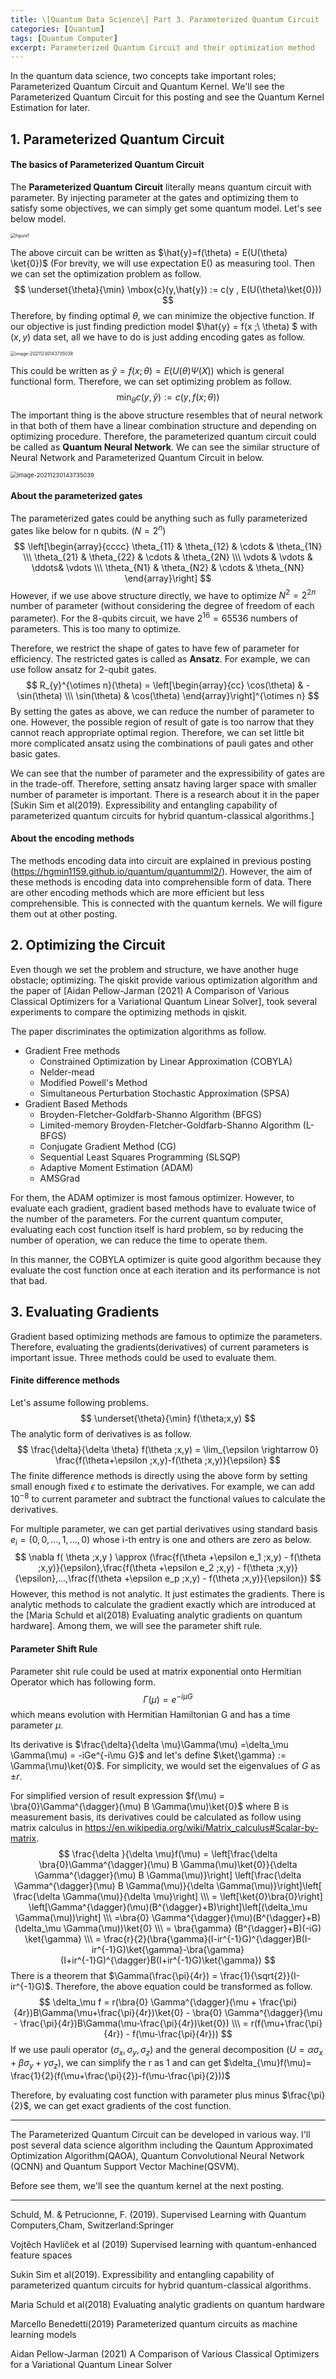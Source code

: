 ```yaml
---
title: \[Quantum Data Science\] Part 3. Parameterized Quantum Circuit
categories: [Quantum]
tags: [Quantum Computer]
excerpt: Parameterized Quantum Circuit and their optimization method
---
```


  In the quantum data science, two concepts take important roles; Parameterized Quantum Circuit and Quantum Kernel. We'll see the Parameterized Quantum Circuit for this posting and see the Quantum Kernel Estimation for later. 



## 1. Parameterized Quantum Circuit

#### The basics of Parameterized Quantum Circuit

 The **Parameterized Quantum Circuit**  literally means quantum circuit with parameter. By injecting parameter at the gates and optimizing them to satisfy some objectives, we can simply get some quantum model. Let's see below model. 

<img src="\assets\img\post\2021-12-26\figure1.png" alt="figure1" style="zoom: 50%;" />

 The above circuit can be written as $\hat{y}=f(\theta) = E(U(\theta) \ket{0})$ (For brevity, we will use expectation E() as measuring tool. Then we can set the optimization problem as follow.
$$
\underset{\theta}{\min} \mbox{c}(y,\hat{y}) := c(y , E(U(\theta)\ket{0}))
$$
Therefore, by finding optimal $\theta$, we can minimize the objective function. If our objective is just finding prediction model $\hat{y} = f(x ;\ \theta) $ with $(x,y)$ data set, all we have to do is just adding encoding gates as follow.

<img src="\assets\img\post\2021-12-26\figure2.png" alt="image-20211230143735039" style="zoom: 50%;" />

This could be written as $\hat{y} = f(x ;\theta) = E(U(\theta)\Psi(X))$ which is general functional form. Therefore, we can set optimizing problem as follow.
$$
\min_{\theta} c(y, \hat{y}) := c(y,f(x;\theta))
$$
The important thing is the above structure resembles that of neural network in that both of them have a linear combination structure and depending on optimizing procedure. Therefore, the parameterized quantum circuit could be called as **Quantum Neural Network**. We can see the similar structure of Neural Network and Parameterized Quantum Circuit in below.

<img src="\assets\img\post\2021-12-26\figure3.png" alt="image-20211230143735039" style="zoom: 67%;" />







#### About the parameterized gates

The parameterized gates could be anything such as fully parameterized gates like below for n qubits. ($N = 2^n$)
$$
\left[\begin{array}{cccc} \theta_{11} & \theta_{12} & \cdots & \theta_{1N} \\\ \theta_{21} & \theta_{22} & \cdots & \theta_{2N} \\\ \vdots & \vdots & \ddots& \vdots  \\\ \theta_{N1} & \theta_{N2} & \cdots & \theta_{NN} \end{array}\right]
$$
 However, if we use above structure directly, we have to optimize $N^2 =2^{2n}$  number of parameter (without considering the degree of freedom of each parameter). For the 8-qubits circuit, we have $2^{16}=65536$ numbers of parameters. This is too many to optimize. 

 Therefore, we restrict the shape of gates to have few of parameter for efficiency. The restricted gates is called as **Ansatz**. For example, we can use follow ansatz for 2-qubit gates. 
$$
R_{y}^{\otimes n}(\theta) = \left[\begin{array}{cc} \cos(\theta) & -\sin(\theta)  \\\ \sin(\theta) & \cos(\theta)  \end{array}\right]^{\otimes n}
$$
By setting the gates as above, we can reduce the number of parameter to one. However, the possible region of result of gate is too narrow that they cannot reach appropriate optimal region. Therefore, we can set little bit more complicated ansatz using the combinations of pauli gates and other basic gates. 

 We can see that the number of parameter and the expressibility of gates are in the trade-off. Therefore, setting ansatz having larger space with smaller number of parameter is important. There is a research about it in the paper [Sukin Sim et al(2019). Expressibility and entangling capability of parameterized quantum circuits for hybrid quantum-classical algorithms.]



#### About the encoding methods

The methods encoding data into circuit are explained in previous posting (https://hgmin1159.github.io/quantum/quantumml2/). However, the aim of these methods is encoding data into comprehensible form of data. There are other encoding methods which are more efficient but less comprehensible. This is connected with the quantum kernels. We will figure them out at other posting.



## 2. Optimizing the Circuit

 Even though we set the problem and structure, we have another huge obstacle; optimizing. The qiskit provide various optimization algorithm and the paper of [Aidan Pellow-Jarman (2021) A Comparison of Various Classical Optimizers for a Variational Quantum Linear Solver], took several experiments to compare the optimizing methods in qiskit. 

 The paper discriminates the optimization algorithms as follow.

- Gradient Free methods
  - Constrained Optimization by Linear Approximation (COBYLA)
  - Nelder-mead 
  - Modified Powell's Method
  - Simultaneous Perturbation Stochastic Approximation (SPSA)
- Gradient Based Methods
  - Broyden-Fletcher-Goldfarb-Shanno Algorithm (BFGS)
  - Limited-memory Broyden-Fletcher-Goldfarb-Shanno Algorithm (L-BFGS)
  - Conjugate Gradient Method (CG)
  - Sequential Least Squares Programming (SLSQP)
  - Adaptive Moment Estimation (ADAM)
  - AMSGrad

For them, the ADAM optimizer is most famous optimizer. However, to evaluate each gradient, gradient based methods have to evaluate twice of the number of the parameters. For the current quantum computer, evaluating each cost function itself is hard problem, so by reducing the number of operation, we can reduce the time to operate them. 

 In this manner, the COBYLA optimizer is quite good algorithm because they evaluate the cost function once at each iteration and its performance is not that bad. 



## 3. Evaluating Gradients

Gradient based optimizing methods are famous to optimize the parameters. Therefore, evaluating the gradients(derivatives) of current parameters is important issue. Three methods could be used to evaluate them.



#### Finite difference methods

 Let's assume following problems.
$$
\underset{\theta}{\min} f(\theta;x,y)
$$
The analytic form of derivatives is as follow.
$$
\frac{\delta}{\delta \theta} f(\theta ;x,y) = \lim_{\epsilon \rightarrow 0} \frac{f(\theta+\epsilon ;x,y)-f(\theta ;x,y)}{\epsilon}
$$
 The finite difference methods is directly using the above form by setting small enough fixed $\epsilon$ to estimate the derivatives. For example, we can add $10^{-8}$ to current parameter and subtract the functional values to calculate the derivatives. 

 For multiple parameter, we can get partial derivatives using standard basis $e_i = (0,0,...,1,...,0)$ whose i-th entry is one and others are zero as below. 
$$
\nabla f( \theta ;x,y ) \approx (\frac{f(\theta +\epsilon e_1 ;x,y) - f(\theta ;x,y)}{\epsilon},\frac{f(\theta +\epsilon e_2 ;x,y) - f(\theta ;x,y)}{\epsilon},...,\frac{f(\theta +\epsilon e_p ;x,y) - f(\theta ;x,y)}{\epsilon})
$$
However, this method is not analytic. It just estimates the gradients. There is analytic methods to calculate the gradient exactly which are introduced at the [Maria Schuld et al(2018) Evaluating analytic gradients on quantum hardware]. Among them, we will see the parameter shift rule.



#### Parameter Shift Rule

 Parameter shit rule could be used at matrix exponential onto Hermitian Operator which has following form. 
$$
\Gamma (\mu) = e^{-i \mu G}
$$
which means evolution with Hermitian Hamiltonian G and has a time parameter $\mu$.

Its derivative is $\frac{\delta}{\delta \mu}\Gamma(\mu) =\delta_\mu \Gamma(\mu) =  -iGe^{-i\mu G}$ and let's define $\ket{\gamma} := \Gamma(\mu)\ket{0}$. For simplicity, we would set the eigenvalues of $G$ as $\pm r$.

For simplified version of result expression $f(\mu) = \bra{0}\Gamma^{\dagger}(\mu) B \Gamma(\mu)\ket{0}$ where B is measurement basis, its derivatives could be calculated as follow using matrix calculus in https://en.wikipedia.org/wiki/Matrix_calculus#Scalar-by-matrix.
$$
\frac{\delta }{\delta \mu}f(\mu) = \left[\frac{\delta \bra{0}\Gamma^{\dagger}(\mu) B \Gamma(\mu)\ket{0}}{\delta \Gamma^{\dagger}(\mu) B \Gamma(\mu)}\right] \left[\frac{\delta \Gamma^{\dagger}(\mu) B \Gamma(\mu)}{\delta \Gamma(\mu)}\right]\left[ \frac{\delta \Gamma(\mu)}{\delta \mu}\right] \\\ = \left[\ket{0}\bra{0}\right] \left[\Gamma^{\dagger}(\mu)(B^{\dagger}+B)\right]\left[(\delta_\mu \Gamma(\mu))\right] \\\ =\bra{0} \Gamma^{\dagger}(\mu)(B^{\dagger}+B)(\delta_\mu \Gamma(\mu))\ket{0} \\\ = \bra{\gamma} (B^{\dagger}+B)(-iG) \ket{\gamma} \\\ = \frac{r}{2}(\bra{\gamma}(I-ir^{-1}G)^{\dagger}B(I-ir^{-1}G)\ket{\gamma}-\bra{\gamma}(I+ir^{-1}G)^{\dagger}B(I+ir^{-1}G)\ket{\gamma})
$$
There is a theorem that $\Gamma(\frac{\pi}{4r}) = \frac{1}{\sqrt{2}}(I-ir^{-1}G)$. Therefore, the above equation could be transformed as follow.
$$
\delta_\mu f = r(\bra{0} \Gamma^{\dagger}(\mu + \frac{\pi}{4r})B\Gamma(\mu+\frac{\pi}{4r})\ket{0} - \bra{0} \Gamma^{\dagger}(\mu - \frac{\pi}{4r})B\Gamma(\mu-\frac{\pi}{4r})\ket{0}) \\\ = r(f(\mu+\frac{\pi}{4r}) - f(\mu-\frac{\pi}{4r}))
$$
If we use pauli operator $(\sigma_x,\sigma_y, \sigma_z)$ and the general decomposition $(U = \alpha \sigma_x + \beta \sigma_y + \gamma \sigma_z)$, we can simplify the r as 1 and can get $\delta_{\mu}f(\mu)= \frac{1}{2}(f(\mu+\frac{\pi}{2})-f(\mu-\frac{\pi}{2}))$

Therefore, by evaluating cost function with parameter plus minus $\frac{\pi}{2}$, we can get exact gradients of the cost function.



***



 The Parameterized Quantum Circuit can be developed in various way. I'll post several data science algorithm including the Qauntum Approximated Optimization Algorithm(QAOA), Quantum Convolutional Neural Network (QCNN) and Quantum Support Vector Machine(QSVM).

Before see them, we'll see the quantum kernel at the next posting. 





***

Schuld, M. & Petrucionne, F. (2019). Supervised Learning with Quantum Computers,Cham, Switzerland:Springer

Vojtěch Havlíček et al (2019) Supervised learning with quantum-enhanced feature spaces

Sukin Sim et al(2019). Expressibility and entangling capability of parameterized quantum circuits for hybrid quantum-classical algorithms.

Maria Schuld et al(2018) Evaluating analytic gradients on quantum hardware

Marcello Benedetti(2019) Parameterized quantum circuits as machine learning models

Aidan Pellow-Jarman (2021) A Comparison of Various Classical Optimizers for a Variational Quantum Linear Solver

